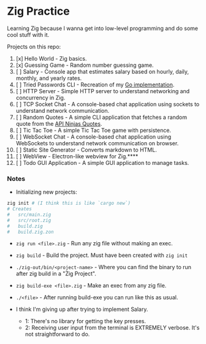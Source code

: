 # Zig Practice

Learning Zig because I wanna get into low-level programming and do some cool stuff with it.

Projects on this repo:

1. [x] Hello World - Zig basics.
2. [x] Guessing Game - Random number guessing game.
3. [ ] Salary - Console app that estimates salary based on hourly, daily, monthly, and yearly rates.
4. [ ] Tried Passwords CLI - Recreation of my [Go implementation](https://github.com/Blankeos/tried-passwords-cli).
5. [ ] HTTP Server - Simple HTTP server to understand networking and concurrency in Zig.
6. [ ] TCP Socket Chat - A console-based chat application using sockets to understand network communication.
7. [ ] Random Quotes - A simple CLI application that fetches a random quote from the [API Ninjas Quotes](https://api-ninjas.com/api/quotes).
8. [ ] Tic Tac Toe - A simple Tic Tac Toe game with persistence.
9. [ ] WebSocket Chat - A console-based chat application using WebSockets to understand network communication on browser.
10. [ ] Static Site Generator - Converts markdown to HTML.
11. [ ] WebView - Electron-like webview for Zig.\*\*\*\*
12. [ ] Todo GUI Application - A simple GUI application to manage tasks.

### Notes

- Initializing new projects:

```sh
zig init # (I think this is like `cargo new`)
# Creates
#   src/main.zig
#   src/root.zig
#   build.zig
#   build.zig.zon
```

- `zig run <file>.zig` - Run any zig file without making an exec.
- `zig build` - Build the project. Must have been created with `zig init`
- `./zig-out/bin/<project-name>` - Where you can find the binary to run after zig build in a "Zig Project".
- `zig build-exe <file>.zig` - Make an exec from any zig file.
- `./<file>` - After running build-exe you can run like this as usual.

- I think I'm giving up after trying to implement Salary.
  - 1: There's no library for getting the key presses.
  - 2: Receiving user input from the terminal is EXTREMELY verbose. It's not straightforward to do.
